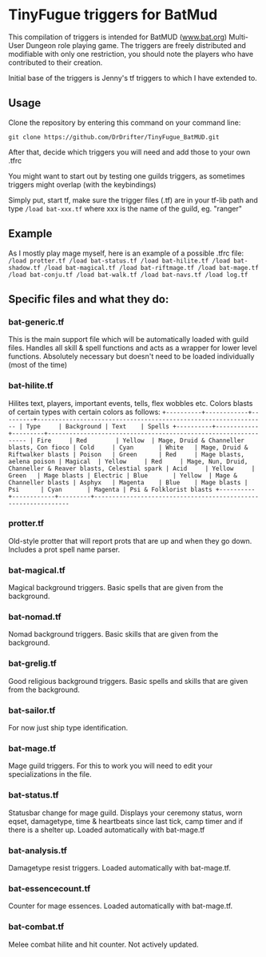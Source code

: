 
# TinyFugue triggers for BatMud

This compilation of triggers is intended for BatMUD (www.bat.org) Multi-User Dungeon role playing game. The triggers are freely distributed and modifiable with only one restriction, you should note the players who have contributed to their creation.

Initial base of the triggers is Jenny's tf triggers to which I have extended to.

## Usage

Clone the repository by entering this command on your command line:

`git clone https://github.com/DrDrifter/TinyFugue_BatMUD.git`

After that, decide which triggers you will need and add those to your own .tfrc

You might want to start out by testing one guilds triggers, as sometimes triggers might overlap (with the keybindings)

Simply put, start tf, make sure the trigger files (.tf) are in your tf-lib path and type
`/load bat-xxx.tf`
where xxx is the name of the guild, eg. "ranger"

## Example
As I mostly play mage myself, here is an example of a possible .tfrc file:
`
/load protter.tf
/load bat-status.tf
/load bat-hilite.tf
/load bat-shadow.tf
/load bat-magical.tf
/load bat-riftmage.tf
/load bat-mage.tf
/load bat-conju.tf
/load bat-walk.tf
/load bat-navs.tf
/load log.tf
`
## Specific files and what they do:

### bat-generic.tf
This is the main support file which will be automatically loaded with guild files. Handles all skill & spell functions and acts as a wrapper for lower level functions. Absolutely necessary but doesn't need to be loaded individually (most of the time)

### bat-hilite.tf
Hilites text, players, important events, tells, flex wobbles etc. Colors blasts of certain types with certain colors as follows:
`
+----------+------------+---------+----------------------------------------------------------------
| Type     | Background | Text    | Spells
+----------+------------+---------+----------------------------------------------------------------
| Fire     | Red        | Yellow  | Mage, Druid & Channeller blasts, Con fioco
| Cold     | Cyan       | White   | Mage, Druid & Riftwalker blasts
| Poison   | Green      | Red     | Mage blasts, aelena poison
| Magical  | Yellow     | Red     | Mage, Nun, Druid, Channeller & Reaver blasts, Celestial spark
| Acid     | Yellow     | Green   | Mage blasts
| Electric | Blue       | Yellow  | Mage & Channeller blasts
| Asphyx   | Magenta    | Blue    | Mage blasts
| Psi      | Cyan       | Magenta | Psi & Folklorist blasts
+----------+------------+---------+---------------------------------------------------------------
`
### protter.tf
Old-style protter that will report prots that are up and when they go down. Includes a prot spell name parser.

### bat-magical.tf
Magical background triggers. Basic spells that are given from the background.

### bat-nomad.tf
Nomad background triggers. Basic skills that are given from the background.

### bat-grelig.tf
Good religious background triggers. Basic spells and skills that are given from the background.

### bat-sailor.tf
For now just ship type identification.

### bat-mage.tf
Mage guild triggers. For this to work you will need to edit your specializations in the file.

### bat-status.tf
Statusbar change for mage guild. Displays your ceremony status, worn eqset, damagetype, time & heartbeats since last tick, camp timer and if there is a shelter up. Loaded automatically with bat-mage.tf

### bat-analysis.tf
Damagetype resist triggers. Loaded automatically with bat-mage.tf.

### bat-essencecount.tf
Counter for mage essences. Loaded automatically with bat-mage.tf.

### bat-combat.tf
Melee combat hilite and hit counter. Not actively updated.


